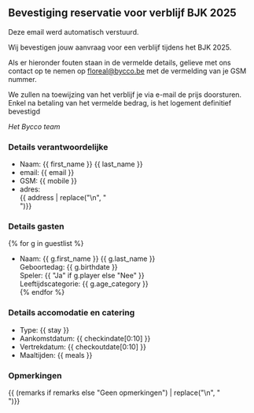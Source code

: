 ## Bevestiging reservatie voor verblijf BJK 2025

Deze email werd automatisch verstuurd.

Wij bevestigen jouw aanvraag voor een verblijf tijdens het BJK 2025.

Als er hieronder fouten staan in de vermelde details, gelieve met ons contact op te nemen op <floreal@bycco.be> met de vermelding van je GSM nummer.

We zullen na toewijzing van het verblijf je via e-mail de prijs doorsturen. Enkel na betaling van het vermelde bedrag, is het logement definitief bevestigd

_Het Bycco team_

### Details verantwoordelijke

- Naam: {{ first_name }} {{ last_name }}
- email: {{ email }}
- GSM: {{ mobile }}
- adres: <br>{{ address | replace("\n", "<br>")}}

### Details gasten

{% for g in guestlist %}

- Naam: {{ g.first_name }} {{ g.last_name }} <br>
    Geboortedag: {{ g.birthdate }} <br>
    Speler: {{ "Ja" if g.player else "Nee" }} <br>
    Leeftijdscategorie: {{ g.age_category }} <br>
{% endfor %}

### Details accomodatie en catering

- Type: {{ stay }}
- Aankomstdatum: {{ checkindate[0:10] }}
- Vertrekdatum:  {{ checkoutdate[0:10] }}
- Maaltijden: {{ meals }}

### Opmerkingen

{{ (remarks if remarks else "Geen opmerkingen")  | replace("\n", "<br>")}}
